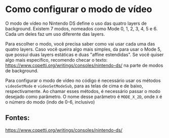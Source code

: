 # Como configurar o modo de vídeo

O modo de vídeo no Nintendo DS define o uso das quatro layers de background. Existem 7 modos, nomeados como Mode 0, 1, 2, 3, 4, 5 e 6. Cada um deles faz um uso diferente das layers. 

Para escolher o modo, você precisa saber como vai usar cada uma das quatro layers. Caso você queira algo mais simples, da para usar o Mode 5, que possui duas layers estáticas e duas "affine estendidas". Se você quiser algo mais específico, recomendo checar o texto: https://www.copetti.org/writings/consoles/nintendo-ds/ na parte de modos de background.

Para configurar o modo de vídeo no código é necessário usar os métodos `videoSetMode` e `videoSetModeSub`, para as telas de cima e de baixo, respectivamente. Ao chamar esses métodos, é necessário passar o modo desejado como parâmetro. O nome desse parâmetro é `MODE_X_2D`, onde `X` é o número do modo (indo de 0-6, inclusivo)

## Fontes:
https://www.copetti.org/writings/consoles/nintendo-ds/